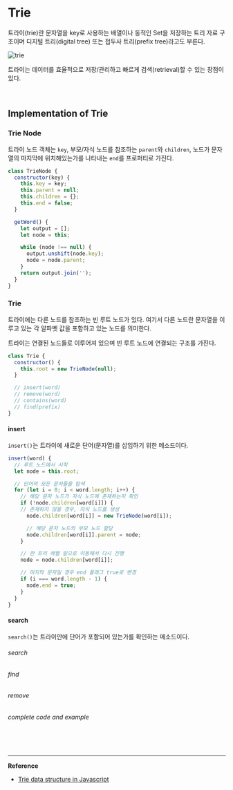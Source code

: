# Trie

트라이(trie)란 문자열을 key로 사용하는 배열이나 동적인 Set을 저장하는 트리 자료 구조이며 디지털 트리(digital tree) 또는 접두사 트리(prefix tree)라고도 부른다. 

![trie](https://i1.wp.com/learnersbucket.com/wp-content/uploads/2020/12/learnersbucket.com-1-1.png?w=768&ssl=1)

트라이는 데이터를 효율적으로 저장/관리하고 빠르게 검색(retrieval)할 수 있는 장점이 있다. 

<br>

## Implementation of Trie

### Trie Node

트라이 노드 객체는 `key`, 부모/자식 노드를 참조하는 `parent`와 `children`, 노드가 문자열의 마지막에 위치해있는가를 나타내는 `end`를 프로퍼티로 가진다.

```javascript
class TrieNode {
  constructor(key) {
    this.key = key;
    this.parent = null;
    this.children = {};
    this.end = false;
  }

  getWord() {
    let output = [];
    let node = this;

    while (node !== null) {
      output.unshift(node.key);
      node = node.parent;
    }
    return output.join('');
  }
}
```

### Trie

트라이에는 다른 노드를 참조하는 빈 루트 노드가 있다. 여기서 다른 노드란 문자열을 이루고 있는 각 알파벳 값을 포함하고 있는 노드를 의미한다.

트라이는 연결된 노드들로 이루어져 있으며 빈 루트 노드에 연결되는 구조를 가진다.

```javascript
class Trie {
  constructor() {
    this.root = new TrieNode(null);
  }

  // insert(word)
  // remove(word)
  // contains(word)
  // find(prefix)
}
```

#### insert

`insert()`는 트라이에 새로운 단어(문자열)를 삽입하기 위한 메소드이다.

```javascript
insert(word) {
  // 루트 노드에서 시작
  let node = this.root; 

  // 단어의 모든 문자들을 탐색
  for (let i = 0; i < word.length; i++) {
    // 해당 문자 노드가 자식 노드에 존재하는지 확인
    if (!node.children[word[i]]) {
    // 존재하지 않을 경우, 자식 노드를 생성 
      node.children[word[i]] = new TrieNode(word[i]);

      // 해당 문자 노드의 부모 노드 할당 
      node.children[word[i]].parent = node;
    }

    // 한 트리 레벨 밑으로 이동해서 다시 진행
    node = node.children[word[i]];

    // 마지막 문자일 경우 end 플래그 true로 변경
    if (i === word.length - 1) {
      node.end = true;
    }
  }
}
```

#### search

`search()`는 트라이안에 단어가 포함되어 있는가를 확인하는 메소드이다.

###### search

###### find

###### remove

###### complete code and example

<br>

<br>

------

**Reference**

- [Trie data structure in Javascript](https://learnersbucket.com/tutorials/data-structures/trie-data-structure-in-javascript/)